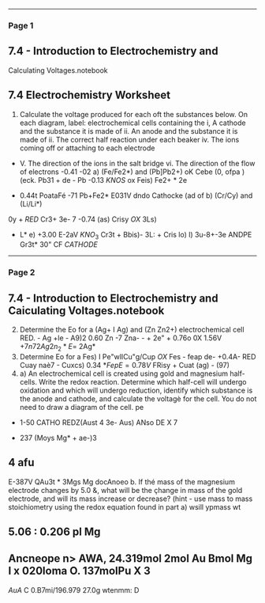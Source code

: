 

---

### Page 1

## 7.4 - Introduction to Electrochemistry and
Calculating Voltages.notebook
## 7.4 Electrochemistry Worksheet
1. Calculate the voltage produced for each oft the
substances below. On each diagram, label:
electrochemical cells containing the
i, A cathode and the substance it is made of
ii. An anode and the substance it is made of
ii. The correct half reaction under each beaker
iv. The ions coming off or attaching to each electrode
- V. The direction of the ions in the salt bridge
vi. The direction of the flow of electrons
-0.41
-02
a) (Fe/Fe2*) and (Pb]Pb2+)
oK
Cebe (0,
ofpa
)
(eck. Pb31 + de - Pb
-0.13
$KNOS$
ox
Feis)  Fe2+ * 2e
+ 0.44t
PoataFé -71 Pb+Fe2*
E031V dndo Cathocke
(ad
of
b) (Cr/Cy) and (Li/Li*)

0y
+
$RED$
Cr3+ 3e- 7
-0.74
(as)
Crisy
$OX$
3Ls)
- L* e)
+3.00
E-2aV
$KNO_3$
Cr3t + Bbis)- 3L: + Cris
lo)
l)
3u-8+-3e
ANDPE Gr3t* 30" CF
$CATHODE$


---

### Page 2

## 7.4 - Introduction to Electrochemistry and Caiculating Voltages.notebook
2. Determine the Eo for a (Ag+ I Ag) and (Zn Zn2+) electrochemical cell
RED. - Ag +le - A9)2  0.60
Zn -7 Zna- - + 2e" + 0.76o
0X
1.56V
$+ 7n 7 2Ag 2n_2* E=$
2Ag*
3. Determine Eo for a Fes) I Pe"wlICu"g/Cup
$OX$
Fes - feap  de-
+0.4A-
RED Cuay naè7 - Cuxcs)  0.34
$* Fe pE=0.78V$
FRisy + Cuat (ag) -
(97)
4. a) An electrochemical cell is created using gold and magnesium half-cells. Write the
redox reaction. Determine which half-cell will undergo oxidation and which will
undergo reduction, identify which substance is the anode and cathode, and calculate
the voltagè for the cell. You do not need to draw a diagram of the cell.
pe
* 1-50 CATHO
REDZ(Aust 4 3e- Aus)
ANso DE
X
7
+ 237
(Moys
Mg* + ae-)3
## 4 afu
E-387V
QAu3t * 3Mgs Mg
docAnoeo
b. If thé mass of the magnesium electrode changes by 5.0 &, what will be the
çhange in mass of the gold electrode, and will its mass increase or decrease? (hint - use
mass to mass stoichiometry using the redox equation found in part a)
wsill
ypmass
wt
## 5.06 : 0.206 pl Mg
Ancneope
n> AWA,
24.319mol
2mol Au
Bmol Mg I
x
020loma
O. 137molPu
X 3
-
$AuA$
C 0.B7mi/196.979
27.0g
wtenmm:
D